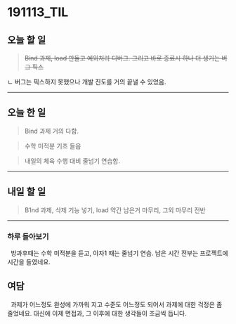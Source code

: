 # 191113_TIL

## 오늘 할 일
> ~~Bind 과제, load 만들고 예외처리 디버그. 그리고 바로 종료시 하나 더 생기는 버그 픽스~~

ㄴ 버그는 픽스하지 못했으나 개발 진도를 거의 끝낼 수 있었음. 

***

## 오늘 한 일

> Bind 과제 거의 다함.

> 수학 미적분 기초 들음

> 내일의 체육 수행 대비 줄넘기 연습함.

***

## 내일 할 일

>B1nd 과제, 삭제 기능 넣기, load 약간 남은거 마무리, 그외 마무리 전반

***

### 하루 돌아보기

&nbsp; 방과후때는 수학 미적분을 듣고, 야자1 때는 줄넘기 연습. 남은 시간 전부는 프로젝트에 시간을 들였네요.

## 여담

&nbsp; 과제가 어느정도 완성에 가까워 지고 수준도 어느정도 되어서 과제에 대한 걱정은 좀 줄었네요. 대신에 이제 면접과, 그 이후에 대한 생각들이 조금씩 듭니다. 